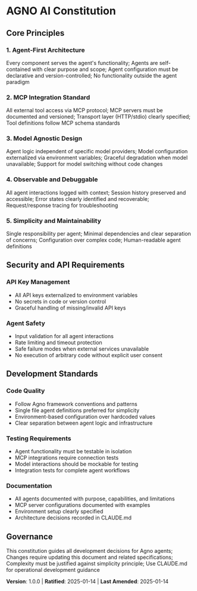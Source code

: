 # AGNO AI Constitution

## Core Principles

### 1. Agent-First Architecture

Every component serves the agent's functionality; Agents are self-contained with clear purpose and scope; Agent configuration must be declarative and version-controlled; No functionality outside the agent paradigm

### 2. MCP Integration Standard

All external tool access via MCP protocol; MCP servers must be documented and versioned; Transport layer (HTTP/stdio) clearly specified; Tool definitions follow MCP schema standards

### 3. Model Agnostic Design

Agent logic independent of specific model providers; Model configuration externalized via environment variables; Graceful degradation when model unavailable; Support for model switching without code changes

### 4. Observable and Debuggable

All agent interactions logged with context; Session history preserved and accessible; Error states clearly identified and recoverable; Request/response tracing for troubleshooting

### 5. Simplicity and Maintainability

Single responsibility per agent; Minimal dependencies and clear separation of concerns; Configuration over complex code; Human-readable agent definitions

## Security and API Requirements

### API Key Management

- All API keys externalized to environment variables
- No secrets in code or version control
- Graceful handling of missing/invalid API keys

### Agent Safety

- Input validation for all agent interactions
- Rate limiting and timeout protection
- Safe failure modes when external services unavailable
- No execution of arbitrary code without explicit user consent

## Development Standards

### Code Quality

- Follow Agno framework conventions and patterns
- Single file agent definitions preferred for simplicity
- Environment-based configuration over hardcoded values
- Clear separation between agent logic and infrastructure

### Testing Requirements

- Agent functionality must be testable in isolation
- MCP integrations require connection tests
- Model interactions should be mockable for testing
- Integration tests for complete agent workflows

### Documentation

- All agents documented with purpose, capabilities, and limitations
- MCP server configurations documented with examples
- Environment setup clearly specified
- Architecture decisions recorded in CLAUDE.md

## Governance

This constitution guides all development decisions for Agno agents; Changes require updating this document and related specifications; Complexity must be justified against simplicity principle; Use CLAUDE.md for operational development guidance

**Version**: 1.0.0 | **Ratified**: 2025-01-14 | **Last Amended**: 2025-01-14
